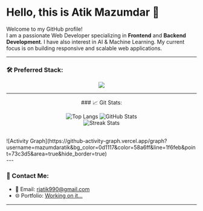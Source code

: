 # Hello, this is  Atik Mazumdar 👋

Welcome to my GitHub profile!  
I am a passionate Web Developer specializing in **Frontend** and **Backend Development**. I have also interest  in AI & Machine Learning.
My current focus is on building responsive and scalable web applications.

---

### 🛠️ Preferred Stack:
<p align="center">
  <a href="github.com/mazumdaratik">
    <img src="https://skillicons.dev/icons?i=js,react,nodejs,expressjs,mongodb,mysql,firebase,tailwind,figma" />
  </a>
</p>

---
<div align="center">
### 📈 Git Stats:
  
![Top Langs](https://github-readme-stats.vercel.app/api/top-langs/?username=mazumdaratik&layout=compact&theme=radical)
![GitHub Stats](https://github-readme-stats.vercel.app/api?username=mazumdaratik&show_icons=true&theme=radical)  
![Streak Stats](https://github-readme-streak-stats.herokuapp.com/?user=mazumdaratik&theme=radical)  

</div> <br>
![Activity Graph](https://github-activity-graph.vercel.app/graph?username=mazumdaratik&bg_color=0d1117&color=58a6ff&line=1f6feb&point=73c3d5&area=true&hide_border=true)
</br>
---

### 📧 Contact Me:
- 📩 Email: [rjatik990@gmail.com](mailto:rjatik990@gmail.com)
- 🌐 Portfolio: [Working on it...](#)

---
